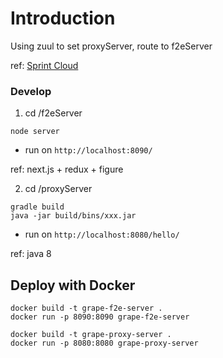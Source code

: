# Introduction
Using zuul to set proxyServer, route to f2eServer

ref: [Sprint Cloud](http://projects.spring.io/spring-cloud/)
### Develop
1. cd /f2eServer
```
node server
```
* run on `http://localhost:8090/`

ref: next.js + redux + figure

2. cd /proxyServer
```
gradle build
java -jar build/bins/xxx.jar
```
* run on `http://localhost:8080/hello/`

ref: java 8

## Deploy with Docker
```
docker build -t grape-f2e-server .
docker run -p 8090:8090 grape-f2e-server
```

```
docker build -t grape-proxy-server .
docker run -p 8080:8080 grape-proxy-server
```